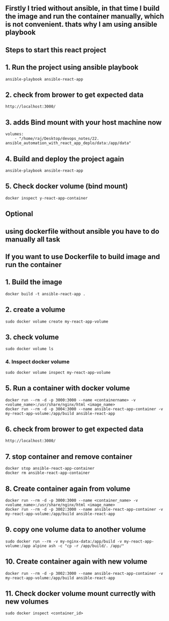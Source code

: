 ## Firstly I tried without ansible, in that time I build the image and run the container manually, which is not convenient. thats why I am using ansible playbook

## Steps to start this react project
## 1. Run the project using ansible playbook

```
ansible-playbook ansible-react-app
```
## 2. check from brower to get expected data
```
http://localhost:3000/
```
## 3. adds Bind mount with your host machine now
```
volumes:
    - "/home/raj/Desktop/devops_notes/22. ansible_automation_with_react_app_deplo/data:/app/data"
```
## 4. Build and deploy the project again
```
ansible-playbook ansible-react-app
```

## 5. Check docker volume (bind mount)
```
docker inspect y-react-app-container
```


##  Optional
## using dockerfile without ansible you have to do manually all task
## If you want to use Dockerfile to build image and run the container

## 1. Build the image
```
docker build -t ansible-react-app .
```

## 2. create a volume
```
sudo docker volume create my-react-app-volume
```

## 3. check volume
```
sudo docker volume ls
```

### 4. Inspect docker volume
```
sudo docker volume inspect my-react-app-volume
```

## 5. Run a container with docker volume
```
docker run --rm -d -p 3000:3000 --name <containername> -v <volume_name>:/usr/share/nginx/html <image_name>
docker run --rm -d -p 3004:3000 --name ansible-react-app-container -v my-react-app-volume:/app/build ansible-react-app
```

## 6. check from brower to get expected data
```
http://localhost:3000/
```

## 7. stop container and remove container
```
docker stop ansible-react-app-container
docker rm ansible-react-app-container
```

## 8. Create container again from volume
```
docker run --rm -d -p 3000:3000 --name <container_name> -v <volume_name>:/usr/share/nginx/html <image_name>
docker run --rm -d -p 3002:3000 --name ansible-react-app-container -v my-react-app-volume:/app/build ansible-react-app
```

## 9. copy one volume data to another volume
```
sudo docker run --rm -v my-nginx-data:/app/build -v my-react-app-volume:/app alpine ash -c "cp -r /app/build/. /app/"
```
## 10. Create container again with new volume
```
docker run --rm -d -p 3002:3000 --name ansible-react-app-container -v my-react-app-volume:/app/build ansible-react-app
```

## 11. Check docker volume mount currectly with new volumes
```
sudo docker inspect <container_id>
```